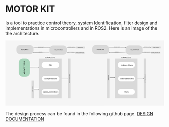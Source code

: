 # MOTOR KIT
Is a tool to practice control theory, system Identification, filter design and implementations in microcontrollers and in ROS2. Here is an image of the the architecture.

![ROS2 ARCHITECTURE](/encoded_dc_motor_kit_kalman_filters/documentation/images/DESIGN%20SCHEME.png)

The design process can be found in the following github page. [DESIGN DOCUMENTATION](https://github.com/KevinKipkorir254/study_notes_control_kit.git)






